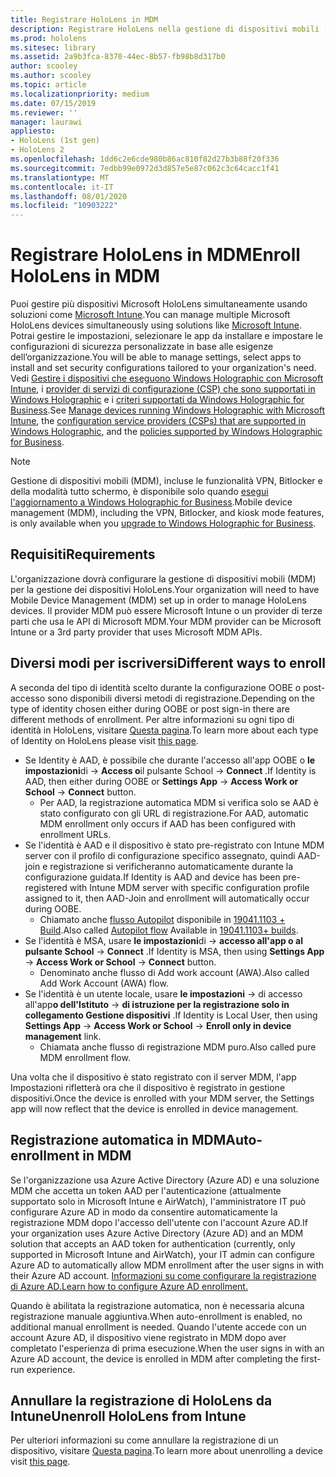 ```yaml
---
title: Registrare HoloLens in MDM
description: Registrare HoloLens nella gestione di dispositivi mobili (MDM) per una gestione più semplice di più dispositivi.
ms.prod: hololens
ms.sitesec: library
ms.assetid: 2a9b3fca-8370-44ec-8b57-fb98b8d317b0
author: scooley
ms.author: scooley
ms.topic: article
ms.localizationpriority: medium
ms.date: 07/15/2019
ms.reviewer: ''
manager: laurawi
appliesto:
- HoloLens (1st gen)
- HoloLens 2
ms.openlocfilehash: 1dd6c2e6cde980b86ac810f82d27b3b88f20f336
ms.sourcegitcommit: 7edbb99e0972d3d857e5e87c062c3c64cacc1f41
ms.translationtype: MT
ms.contentlocale: it-IT
ms.lasthandoff: 08/01/2020
ms.locfileid: "10903222"
---
```

# <span data-ttu-id="08c01-103">Registrare HoloLens in MDM</span><span class="sxs-lookup"><span data-stu-id="08c01-103">Enroll HoloLens in MDM</span></span>

<span data-ttu-id="08c01-104">Puoi gestire più dispositivi Microsoft HoloLens simultaneamente usando soluzioni come [Microsoft Intune](https://docs.microsoft.com/intune/windows-holographic-for-business).</span><span class="sxs-lookup"><span data-stu-id="08c01-104">You can manage multiple Microsoft HoloLens devices simultaneously using solutions like [Microsoft Intune](https://docs.microsoft.com/intune/windows-holographic-for-business).</span></span> <span data-ttu-id="08c01-105">Potrai gestire le impostazioni, selezionare le app da installare e impostare le configurazioni di sicurezza personalizzate in base alle esigenze dell’organizzazione.</span><span class="sxs-lookup"><span data-stu-id="08c01-105">You will be able to manage settings, select apps to install and set security configurations tailored to your organization's need.</span></span> <span data-ttu-id="08c01-106">Vedi [Gestire i dispositivi che eseguono Windows Holographic con Microsoft Intune](https://docs.microsoft.com/intune/windows-holographic-for-business), i [provider di servizi di configurazione (CSP) che sono supportati in Windows Holographic](https://msdn.microsoft.com/windows/hardware/commercialize/customize/mdm/configuration-service-provider-reference#hololens) e i [criteri supportati da Windows Holographic for Business](https://msdn.microsoft.com/windows/hardware/commercialize/customize/mdm/policy-configuration-service-provider#hololenspolicies).</span><span class="sxs-lookup"><span data-stu-id="08c01-106">See [Manage devices running Windows Holographic with Microsoft Intune](https://docs.microsoft.com/intune/windows-holographic-for-business), the [configuration service providers (CSPs) that are supported in Windows Holographic](https://msdn.microsoft.com/windows/hardware/commercialize/customize/mdm/configuration-service-provider-reference#hololens), and the [policies supported by Windows Holographic for Business](https://msdn.microsoft.com/windows/hardware/commercialize/customize/mdm/policy-configuration-service-provider#hololenspolicies).</span></span>

> [!NOTE]
> <span data-ttu-id="08c01-107">Gestione di dispositivi mobili (MDM), incluse le funzionalità VPN, Bitlocker e della modalità tutto schermo, è disponibile solo quando [esegui l'aggiornamento a Windows Holographic for Business](hololens1-upgrade-enterprise.md).</span><span class="sxs-lookup"><span data-stu-id="08c01-107">Mobile device management (MDM), including the VPN, Bitlocker, and kiosk mode features, is only available when you [upgrade to Windows Holographic for Business](hololens1-upgrade-enterprise.md).</span></span>

## <span data-ttu-id="08c01-108">Requisiti</span><span class="sxs-lookup"><span data-stu-id="08c01-108">Requirements</span></span>

 <span data-ttu-id="08c01-109">L'organizzazione dovrà configurare la gestione di dispositivi mobili (MDM) per la gestione dei dispositivi HoloLens.</span><span class="sxs-lookup"><span data-stu-id="08c01-109">Your organization will need to have Mobile Device Management (MDM) set up in order to manage HoloLens devices.</span></span> <span data-ttu-id="08c01-110">Il provider MDM può essere Microsoft Intune o un provider di terze parti che usa le API di Microsoft MDM.</span><span class="sxs-lookup"><span data-stu-id="08c01-110">Your MDM provider can be Microsoft Intune or a 3rd party provider that uses Microsoft MDM APIs.</span></span>
 
## <span data-ttu-id="08c01-111">Diversi modi per iscriversi</span><span class="sxs-lookup"><span data-stu-id="08c01-111">Different ways to enroll</span></span>

<span data-ttu-id="08c01-112">A seconda del tipo di identità scelto durante la configurazione OOBE o post-accesso sono disponibili diversi metodi di registrazione.</span><span class="sxs-lookup"><span data-stu-id="08c01-112">Depending on the type of identity chosen either during OOBE or post sign-in there are different methods of enrollment.</span></span> <span data-ttu-id="08c01-113">Per altre informazioni su ogni tipo di identità in HoloLens, visitare [Questa pagina](hololens-identity.md).</span><span class="sxs-lookup"><span data-stu-id="08c01-113">To learn more about each type of Identity on HoloLens please visit [this page](hololens-identity.md).</span></span>

- <span data-ttu-id="08c01-114">Se Identity è AAD, è possibile che durante l'accesso all'app OOBE o **le impostazioni**di  ->  **Access o**il pulsante School  ->  **Connect** .</span><span class="sxs-lookup"><span data-stu-id="08c01-114">If Identity is AAD, then either during OOBE or **Settings App** -> **Access Work or School** -> **Connect** button.</span></span>
    - <span data-ttu-id="08c01-115">Per AAD, la registrazione automatica MDM si verifica solo se AAD è stato configurato con gli URL di registrazione.</span><span class="sxs-lookup"><span data-stu-id="08c01-115">For AAD, automatic MDM enrollment only occurs if AAD has been configured with enrollment URLs.</span></span>
- <span data-ttu-id="08c01-116">Se l'identità è AAD e il dispositivo è stato pre-registrato con Intune MDM server con il profilo di configurazione specifico assegnato, quindi AAD-join e registrazione si verificheranno automaticamente durante la configurazione guidata.</span><span class="sxs-lookup"><span data-stu-id="08c01-116">If Identity is AAD and device has been pre-registered with Intune MDM server with specific configuration profile assigned to it, then AAD-Join and enrollment will automatically occur during OOBE.</span></span>
    - <span data-ttu-id="08c01-117">Chiamato anche [flusso Autopilot](hololens2-autopilot.md) disponibile in [19041.1103 + Build](hololens-release-notes.md#windows-holographic-version-2004).</span><span class="sxs-lookup"><span data-stu-id="08c01-117">Also called [Autopilot flow](hololens2-autopilot.md) Available in [19041.1103+ builds](hololens-release-notes.md#windows-holographic-version-2004).</span></span>
- <span data-ttu-id="08c01-118">Se l'identità è MSA, usare **le impostazioni**di  ->  **accesso all'app o al pulsante School**  ->  **Connect** .</span><span class="sxs-lookup"><span data-stu-id="08c01-118">If Identity is MSA, then using **Settings App** -> **Access Work or School** -> **Connect** button.</span></span>
    - <span data-ttu-id="08c01-119">Denominato anche flusso di Add work account (AWA).</span><span class="sxs-lookup"><span data-stu-id="08c01-119">Also called Add Work Account (AWA) flow.</span></span>
- <span data-ttu-id="08c01-120">Se l'identità è un utente locale, usare **le impostazioni**  ->  di accesso all'app**o dell'Istituto**  ->  **di istruzione per la registrazione solo in collegamento Gestione dispositivi** .</span><span class="sxs-lookup"><span data-stu-id="08c01-120">If Identity is Local User, then using **Settings App** -> **Access Work or School** -> **Enroll only in device management** link.</span></span>
    - <span data-ttu-id="08c01-121">Chiamata anche flusso di registrazione MDM puro.</span><span class="sxs-lookup"><span data-stu-id="08c01-121">Also called pure MDM enrollment flow.</span></span>

<span data-ttu-id="08c01-122">Una volta che il dispositivo è stato registrato con il server MDM, l'app Impostazioni rifletterà ora che il dispositivo è registrato in gestione dispositivi.</span><span class="sxs-lookup"><span data-stu-id="08c01-122">Once the device is enrolled with your MDM server, the Settings app will now reflect that the device is enrolled in device management.</span></span>

## <span data-ttu-id="08c01-123">Registrazione automatica in MDM</span><span class="sxs-lookup"><span data-stu-id="08c01-123">Auto-enrollment in MDM</span></span>

<span data-ttu-id="08c01-124">Se l'organizzazione usa Azure Active Directory (Azure AD) e una soluzione MDM che accetta un token AAD per l'autenticazione (attualmente supportato solo in Microsoft Intune e AirWatch), l'amministratore IT può configurare Azure AD in modo da consentire automaticamente la registrazione MDM dopo l'accesso dell'utente con l'account Azure AD.</span><span class="sxs-lookup"><span data-stu-id="08c01-124">If your organization uses Azure Active Directory (Azure AD) and an MDM solution that accepts an AAD token for authentication (currently, only supported in Microsoft Intune and AirWatch), your IT admin can configure Azure AD to automatically allow MDM enrollment after the user signs in with their Azure AD account.</span></span> [<span data-ttu-id="08c01-125">Informazioni su come configurare la registrazione di Azure AD.</span><span class="sxs-lookup"><span data-stu-id="08c01-125">Learn how to configure Azure AD enrollment.</span></span>](https://docs.microsoft.com/mem/intune/enrollment/windows-enroll#enable-windows-10-automatic-enrollment)

<span data-ttu-id="08c01-126">Quando è abilitata la registrazione automatica, non è necessaria alcuna registrazione manuale aggiuntiva.</span><span class="sxs-lookup"><span data-stu-id="08c01-126">When auto-enrollment is enabled, no additional manual enrollment is needed.</span></span> <span data-ttu-id="08c01-127">Quando l'utente accede con un account Azure AD, il dispositivo viene registrato in MDM dopo aver completato l'esperienza di prima esecuzione.</span><span class="sxs-lookup"><span data-stu-id="08c01-127">When the user signs in with an Azure AD account, the device is enrolled in MDM after completing the first-run experience.</span></span>

## <span data-ttu-id="08c01-128">Annullare la registrazione di HoloLens da Intune</span><span class="sxs-lookup"><span data-stu-id="08c01-128">Unenroll HoloLens from Intune</span></span>

<span data-ttu-id="08c01-129">Per ulteriori informazioni su come annullare la registrazione di un dispositivo, visitare [Questa pagina](https://docs.microsoft.com/windows/client-management/mdm/disconnecting-from-mdm-unenrollment).</span><span class="sxs-lookup"><span data-stu-id="08c01-129">To learn more about unenrolling a device visit [this page](https://docs.microsoft.com/windows/client-management/mdm/disconnecting-from-mdm-unenrollment).</span></span> 
